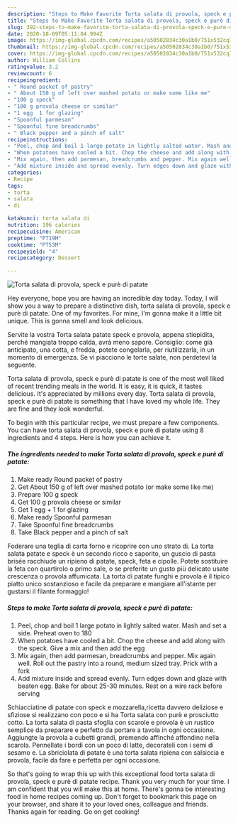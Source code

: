 ```yaml
---
description: "Steps to Make Favorite Torta salata di provola, speck e purè di patate"
title: "Steps to Make Favorite Torta salata di provola, speck e purè di patate"
slug: 392-steps-to-make-favorite-torta-salata-di-provola-speck-e-pure-di-patate
date: 2020-10-09T05:11:04.994Z
image: https://img-global.cpcdn.com/recipes/a50502834c30a1b0/751x532cq70/torta-salata-di-provola-speck-e-pure-di-patate-recipe-main-photo.jpg
thumbnail: https://img-global.cpcdn.com/recipes/a50502834c30a1b0/751x532cq70/torta-salata-di-provola-speck-e-pure-di-patate-recipe-main-photo.jpg
cover: https://img-global.cpcdn.com/recipes/a50502834c30a1b0/751x532cq70/torta-salata-di-provola-speck-e-pure-di-patate-recipe-main-photo.jpg
author: William Collins
ratingvalue: 3.2
reviewcount: 6
recipeingredient:
- " Round packet of pastry"
- " About 150 g of left over mashed potato or make some like me"
- "100 g speck"
- "100 g provola cheese or similar"
- "1 egg  1 for glazing"
- "Spoonful parmesan"
- "Spoonful fine breadcrumbs"
- " Black pepper and a pinch of salt"
recipeinstructions:
- "Peel, chop and boil 1 large potato in lightly salted water. Mash and set a side. Preheat oven to 180"
- "When potatoes have cooled a bit. Chop the cheese and add along with the speck. Give a mix and then add the egg"
- "Mix again, then add parmesan, breadcrumbs and pepper. Mix again well. Roll out the pastry into a round, medium sized tray. Prick with a fork"
- "Add mixture inside and spread evenly. Turn edges down and glaze with beaten egg. Bake for about 25-30 minutes. Rest on a wire rack before serving"
categories:
- Recipe
tags:
- torta
- salata
- di

katakunci: torta salata di 
nutrition: 196 calories
recipecuisine: American
preptime: "PT19M"
cooktime: "PT53M"
recipeyield: "4"
recipecategory: Dessert

---
```



![Torta salata di provola, speck e purè di patate](https://img-global.cpcdn.com/recipes/a50502834c30a1b0/751x532cq70/torta-salata-di-provola-speck-e-pure-di-patate-recipe-main-photo.jpg)

Hey everyone, hope you are having an incredible day today. Today, I will show you a way to prepare a distinctive dish, torta salata di provola, speck e purè di patate. One of my favorites. For mine, I'm gonna make it a little bit unique. This is gonna smell and look delicious.

Servite la vostra Torta salata patate speck e provola, appena stiepidita, perché mangiata troppo calda, avrà meno sapore. Consiglio: come già anticipato, una cotta, e fredda, potete congelarla, per riutilizzarla, in un momento di emergenza. Se vi piacciono le torte salate, non perdetevi la seguente.

Torta salata di provola, speck e purè di patate is one of the most well liked of recent trending meals in the world. It is easy, it is quick, it tastes delicious. It's appreciated by millions every day. Torta salata di provola, speck e purè di patate is something that I have loved my whole life. They are fine and they look wonderful.


To begin with this particular recipe, we must prepare a few components. You can have torta salata di provola, speck e purè di patate using 8 ingredients and 4 steps. Here is how you can achieve it.

<!--inarticleads1-->

##### The ingredients needed to make Torta salata di provola, speck e purè di patate:

1. Make ready  Round packet of pastry
1. Get  About 150 g of left over mashed potato (or make some like me)
1. Prepare 100 g speck
1. Get 100 g provola cheese or similar
1. Get 1 egg + 1 for glazing
1. Make ready Spoonful parmesan
1. Take Spoonful fine breadcrumbs
1. Take  Black pepper and a pinch of salt


Foderare una teglia di carta forno e ricoprire con uno strato di. La torta salata patate e speck è un secondo ricco e saporito, un guscio di pasta brisée racchiude un ripieno di patate, speck, feta e cipolle. Potete sostituire la feta con quartirolo o primo sale, o se preferite un gusto più delicato usate crescenza o provola affumicata. La torta di patate funghi e provola è il tipico piatto unico sostanzioso e facile da preparare e mangiare all&#39;istante per gustarsi il filante formaggio! 

<!--inarticleads2-->

##### Steps to make Torta salata di provola, speck e purè di patate:

1. Peel, chop and boil 1 large potato in lightly salted water. Mash and set a side. Preheat oven to 180
1. When potatoes have cooled a bit. Chop the cheese and add along with the speck. Give a mix and then add the egg
1. Mix again, then add parmesan, breadcrumbs and pepper. Mix again well. Roll out the pastry into a round, medium sized tray. Prick with a fork
1. Add mixture inside and spread evenly. Turn edges down and glaze with beaten egg. Bake for about 25-30 minutes. Rest on a wire rack before serving


Schiacciatine di patate con speck e mozzarella,ricetta davvero deliziose e sfiziose si realizzano con poco e si ha Torta salata con purè e prosciutto cotto. La torta salata di pasta sfoglia con scarole e provola è un rustico semplice da preparare e perfetto da portare a tavola in ogni occasione. Aggiungte la provola a cubetti grandi, premendo affinché affondino nella scarola. Pennellate i bordi con un poco di latte, decorateli con i semi di sesamo e. La sbriciolata di patate è una torta salata ripiena con salsiccia e provola, facile da fare e perfetta per ogni occasione. 

So that's going to wrap this up with this exceptional food torta salata di provola, speck e purè di patate recipe. Thank you very much for your time. I am confident that you will make this at home. There's gonna be interesting food in home recipes coming up. Don't forget to bookmark this page on your browser, and share it to your loved ones, colleague and friends. Thanks again for reading. Go on get cooking!

